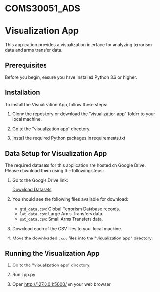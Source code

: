 # COMS30051_ADS
# Visualization App

This application provides a visualization interface for analyzing terrorism data and arms transfer data.

## Prerequisites

Before you begin, ensure you have installed Python 3.6 or higher.

## Installation

To install the Visualization App, follow these steps:

1. Clone the repository or download the "visualization app" folder to your local machine.

2. Go to the "visualization app" directory.

3. Install the required Python packages in requirements.txt

## Data Setup for Visualization App

The required datasets for this application are hosted on Google Drive. Please download them using the following steps:

1. Go to the Google Drive link:
   
   [Download Datasets](https://drive.google.com/drive/folders/11q_53MTfTZ7jfH_JHDECtozO5oBi7tqn?usp=sharing)

2. You should see the following files available for download:
   - `gtd_data.csv`: Global Terrorism Database records.
   - `lat_data.csv`: Large Arms Transfers data.
   - `sat_data.csv`: Small Arms Transfers data.

3. Download each of the CSV files to your local machine.

4. Move the downloaded `.csv` files into the "visualization app" directory.

## Running the Visualization App

1. Go to the "visualization app" directory.

2. Run app.py

3. Open http://127.0.0.1:5000/ on your web browser

